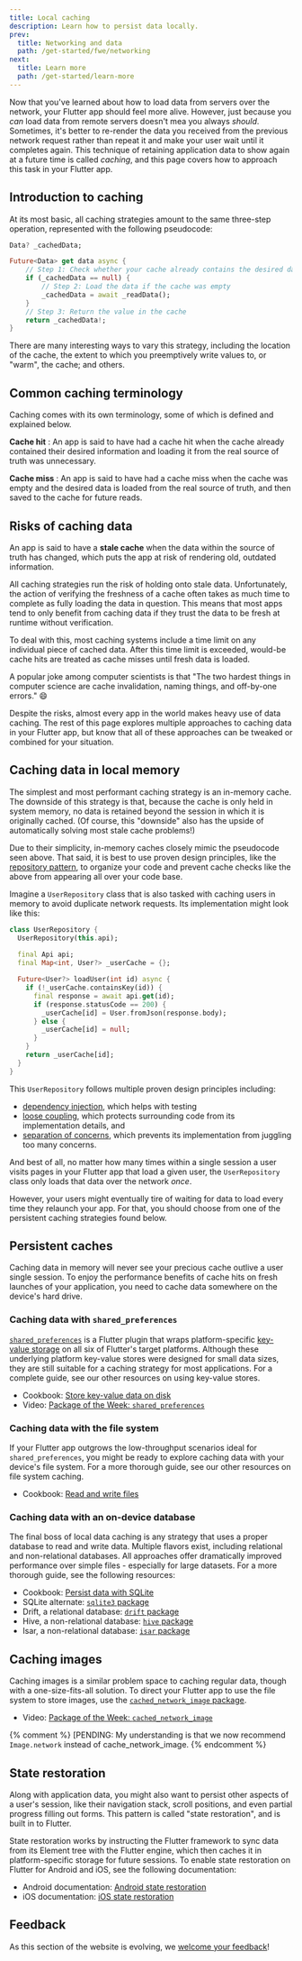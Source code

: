 ```yaml
---
title: Local caching
description: Learn how to persist data locally.
prev:
  title: Networking and data
  path: /get-started/fwe/networking
next:
  title: Learn more
  path: /get-started/learn-more
---
```


Now that you've learned about how to load data from servers
over the network, your Flutter app should feel more alive.
However, just because you *can* load data from remote servers
doesn't mea you always *should*. Sometimes, it's better to
re-render the data you received from the previous network
request rather than repeat it and make your user wait until
it completes again. This technique of retaining application
data to show again at a future time is called *caching*, and
this page covers how to approach this task in your Flutter app.

## Introduction to caching

At its most basic, all caching strategies amount to the same
three-step operation, represented with the following pseudocode:

```dart
Data? _cachedData;

Future<Data> get data async {
    // Step 1: Check whether your cache already contains the desired data
    if (_cachedData == null) {
        // Step 2: Load the data if the cache was empty
        _cachedData = await _readData();
    }
    // Step 3: Return the value in the cache
    return _cachedData!;
}
```

There are many interesting ways to vary this strategy,
including the location of the cache, the extent to which you
preemptively write values to, or "warm", the cache; and others.

## Common caching terminology

Caching comes with its own terminology, some of which is
defined and explained below.

**Cache hit**
: An app is said to have had a cache hit when the cache already
  contained their desired information and loading it from the
  real source of truth was unnecessary.

**Cache miss**
: An app is said to have had a cache miss when the cache was
  empty and the desired data is loaded from the real source
  of truth, and then saved to the cache for future reads.

## Risks of caching data

An app is said to have a **stale cache** when the data within 
the source of truth has changed, which puts the app at risk
of rendering old, outdated information.

All caching strategies run the risk of holding onto stale data.
Unfortunately, the action of verifying the freshness of a cache
often takes as much time to complete as fully loading the data
in question. This means that most apps tend to only benefit
from caching data if they trust the data to be fresh at runtime
without verification.

To deal with this, most caching systems include a time limit
on any individual piece of cached data. After this time limit
is exceeded, would-be cache hits are treated as cache misses
until fresh data is loaded.

A popular joke among computer scientists is that "The two
hardest things in computer science are cache invalidation,
naming things, and off-by-one errors." 😄

Despite the risks, almost every app in the world makes heavy
use of data caching. The rest of this page explores multiple
approaches to caching data in your Flutter app, but know that
all of these approaches can be tweaked or combined for your
situation.

## Caching data in local memory

The simplest and most performant caching strategy is an
in-memory cache. The downside of this strategy is that,
because the cache is only held in system memory, no data is
retained beyond the session in which it is originally cached.
(Of course, this "downside" also has the upside of automatically
solving most stale cache problems!)

Due to their simplicity, in-memory caches closely mimic
the pseudocode seen above. That said, it is best to use proven
design principles, like the [repository pattern][],
to organize your code and prevent cache checks like the above
from appearing all over your code base.

Imagine a `UserRepository` class that is also tasked with
caching users in memory to avoid duplicate network requests.
Its implementation might look like this:

```dart
class UserRepository {
  UserRepository(this.api);
  
  final Api api;
  final Map<int, User?> _userCache = {};

  Future<User?> loadUser(int id) async {
    if (!_userCache.containsKey(id)) {
      final response = await api.get(id);
      if (response.statusCode == 200) {
        _userCache[id] = User.fromJson(response.body);
      } else {
        _userCache[id] = null;
      }
    }
    return _userCache[id];
  }
}
```

This `UserRepository` follows multiple proven design
principles including:

* [dependency injection][], which helps with testing
* [loose coupling][], which protects surrounding code from
its implementation details, and
* [separation of concerns][], which prevents its implementation
from juggling too many concerns.

And best of all, no matter how many times within a single session
a user visits pages in your Flutter app that load a given user,
the `UserRepository` class only loads that data over the network *once*.

However, your users might eventually tire of waiting for data
to load every time they relaunch your app. For that, you should
choose from one of the persistent caching strategies found below.

[dependency injection]: https://en.wikipedia.org/wiki/Dependency_injection
[loose coupling]: https://en.wikipedia.org/wiki/Loose_coupling
[repository Pattern]: https://medium.com/@pererikbergman/repository-design-pattern-e28c0f3e4a30
[separation of concerns]: https://en.wikipedia.org/wiki/Separation_of_concerns

## Persistent caches

Caching data in memory will never see your precious cache
outlive a user single session.
To enjoy the performance benefits of cache hits on fresh
launches of your application, you need to cache data somewhere
on the device's hard drive.

### Caching data with `shared_preferences`

[`shared_preferences`][] is a Flutter plugin that wraps
platform-specific [key-value storage][] on all six of Flutter's
target platforms.
Although these underlying platform key-value stores were designed
for small data sizes, they are still suitable for a caching
strategy for most applications.
For a complete guide, see our other resources on using key-value stores.

* Cookbook: [Store key-value data on disk][]
* Video: [Package of the Week: `shared_preferences`][]

[key-value storage]: https://en.wikipedia.org/wiki/Key%E2%80%93value_database
[Package of the Week: `shared_preferences`]: https://www.youtube.com/watch?v=sa_U0jffQII
[`shared_preferences`]: {{site.pub-pkg}}/shared_preferences
[Store key-value data on disk]: /cookbook/persistence/key-value

### Caching data with the file system

If your Flutter app outgrows the low-throughput scenarios
ideal for `shared_preferences`, you might be ready to explore
caching data with your device's file system.
For a more thorough guide, see our other resources on
file system caching.

* Cookbook: [Read and write files][]

[Read and write files]: /cookbook/persistence/reading-writing-files

### Caching data with an on-device database

The final boss of local data caching is any strategy
that uses a proper database to read and write data.
Multiple flavors exist, including relational and
non-relational databases.
All approaches offer dramatically improved performance over
simple files - especially for large datasets.
For a more thorough guide, see the following resources:

* Cookbook: [Persist data with SQLite][]
* SQLite alternate: [`sqlite3` package][]
* Drift, a relational database: [`drift` package][]
* Hive, a non-relational database: [`hive` package][]
* Isar, a non-relational database: [`isar` package][]

[`drift` package]: {{site.pub-pkg}}/drift
[`hive` package]: {{site.pub-pkg}}/hive
[`isar` package]: {{site.pub-pkg}}/isar
[Persist data with SQLite]: /cookbook/persistence/sqlite
[`sqlite3` package]: {{site.pub-pkg}}/sqlite3

## Caching images

Caching images is a similar problem space to caching regular data,
though with a one-size-fits-all solution.
To direct your Flutter app to use the file system to store images,
use the [`cached_network_image` package][].

* Video: [Package of the Week: `cached_network_image`][]

{% comment %}
[PENDING: My understanding is that we now recommend `Image.network` instead of cache_network_image.
{% endcomment %}

[`cached_network_image` package]: {{site.pub-pkg}}/cached_network_image
[Package of the Week: `cached_network_image`]: https://www.youtube.com/watch?v=fnHr_rsQwDA

## State restoration

Along with application data, you might also want to persist other
aspects of a user's session, like their navigation stack, scroll
positions, and even partial progress filling out forms. This
pattern is called "state restoration", and is built in to Flutter.

State restoration works by instructing the Flutter framework
to sync data from its Element tree with the Flutter engine,
which then caches it in platform-specific storage for future 
sessions. To enable state restoration on Flutter for Android
and iOS, see the following documentation:

* Android documentation: [Android state restoration][]
* iOS documentation: [iOS state restoration][]

[Android state restoration]: /platform-integration/android/restore-state-android
[iOS state restoration]: /platform-integration/ios/restore-state-ios

## Feedback

As this section of the website is evolving, 
we [welcome your feedback][]!

[welcome your feedback]: https://google.qualtrics.com/jfe/form/SV_6A9KxXR7XmMrNsy?page="local-caching"
